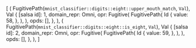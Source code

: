 [
    (
        FugitivePath(`mnist_classifier::digits::eight::upper_mouth_match`, `Val`),
        Val {
            [salsa id]: 1,
            domain_repr: Omni,
            opr: Fugitive(
                FugitivePath(
                    Id {
                        value: 58,
                    },
                ),
            ),
            opds: [],
        },
    ),
    (
        FugitivePath(`mnist_classifier::digits::eight::is_eight`, `Val`),
        Val {
            [salsa id]: 2,
            domain_repr: Omni,
            opr: Fugitive(
                FugitivePath(
                    Id {
                        value: 59,
                    },
                ),
            ),
            opds: [],
        },
    ),
]